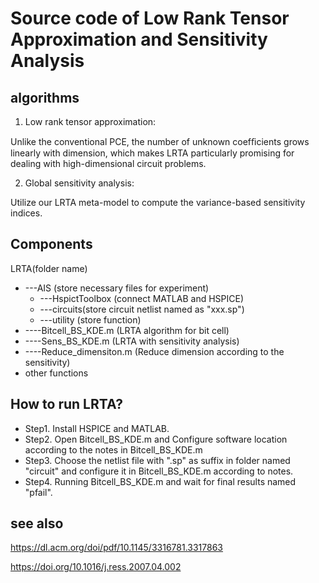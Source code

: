 # Source code of Low Rank Tensor Approximation and Sensitivity Analysis
## algorithms
1. Low rank tensor approximation: 

  Unlike the conventional PCE, the number of unknown coefﬁcients   grows linearly with dimension, which makes LRTA particularly promising for dealing with high-dimensional circuit problems.

2.  Global sensitivity analysis: 

  Utilize our LRTA meta-model to compute the variance-based sensitivity indices.
## Components
LRTA(folder name)
-   ---AIS (store necessary files for experiment)
    -   ---HspictToolbox (connect MATLAB and HSPICE)
    -   ---circuits(store circuit netlist named as "xxx.sp")
    -   ---utility (store function)
-    ----Bitcell_BS_KDE.m  (LRTA algorithm for bit cell)
-    ----Sens_BS_KDE.m (LRTA with sensitivity analysis)
-    ----Reduce_dimensiton.m (Reduce dimension according to the sensitivity)
-    other functions

## How to run LRTA?
- Step1. Install HSPICE and MATLAB.
- Step2. Open Bitcell_BS_KDE.m and Configure software location according to the notes in Bitcell_BS_KDE.m
- Step3. Choose the netlist file with ".sp" as suffix in folder named "circuit" and configure it in Bitcell_BS_KDE.m according to notes.
- Step4. Running Bitcell_BS_KDE.m and wait for final results named "pfail".
## see also
https://dl.acm.org/doi/pdf/10.1145/3316781.3317863

https://doi.org/10.1016/j.ress.2007.04.002
